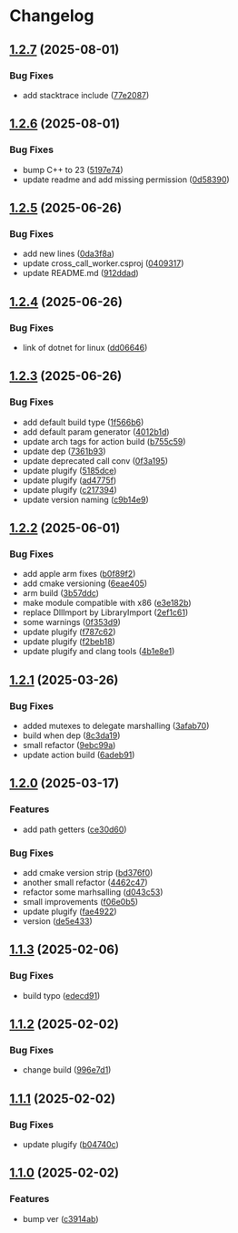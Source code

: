 # Changelog

## [1.2.7](https://github.com/untrustedmodders/plugify-module-dotnet/compare/v1.2.6...v1.2.7) (2025-08-01)


### Bug Fixes

* add stacktrace include ([77e2087](https://github.com/untrustedmodders/plugify-module-dotnet/commit/77e2087fa72838b6959dff64557bcbf7dd5dc027))

## [1.2.6](https://github.com/untrustedmodders/plugify-module-dotnet/compare/v1.2.5...v1.2.6) (2025-08-01)


### Bug Fixes

* bump C++ to 23 ([5197e74](https://github.com/untrustedmodders/plugify-module-dotnet/commit/5197e74d9db36e1433429c35471eb22dfba55a0d))
* update readme and add missing permission ([0d58390](https://github.com/untrustedmodders/plugify-module-dotnet/commit/0d58390d317d5de9158c5a1fd660053d0d998c14))

## [1.2.5](https://github.com/untrustedmodders/plugify-module-dotnet/compare/v1.2.4...v1.2.5) (2025-06-26)


### Bug Fixes

* add new lines ([0da3f8a](https://github.com/untrustedmodders/plugify-module-dotnet/commit/0da3f8a221fa3a4f9c5be64c36025f68647b764b))
* update cross_call_worker.csproj ([0409317](https://github.com/untrustedmodders/plugify-module-dotnet/commit/0409317ee73d025791d9e311cd08146619e45a27))
* update README.md ([912ddad](https://github.com/untrustedmodders/plugify-module-dotnet/commit/912ddadd7f3bdc267fc04e6b31fc0e085a0124a7))

## [1.2.4](https://github.com/untrustedmodders/plugify-module-dotnet/compare/v1.2.3...v1.2.4) (2025-06-26)


### Bug Fixes

* link of dotnet for linux ([dd06646](https://github.com/untrustedmodders/plugify-module-dotnet/commit/dd06646842708118d21089f48c20082d4efe9047))

## [1.2.3](https://github.com/untrustedmodders/plugify-module-dotnet/compare/v1.2.2...v1.2.3) (2025-06-26)


### Bug Fixes

* add default build type ([1f566b6](https://github.com/untrustedmodders/plugify-module-dotnet/commit/1f566b666eb600bc83ed9f9533000307a1dd2b0a))
* add default param generator ([4012b1d](https://github.com/untrustedmodders/plugify-module-dotnet/commit/4012b1dbd2d7bbae6b60d4d7f25cbe7472f45f84))
* update arch tags for action build ([b755c59](https://github.com/untrustedmodders/plugify-module-dotnet/commit/b755c59aa8efc157546def45ba8642dc67deeb84))
* update dep ([7361b93](https://github.com/untrustedmodders/plugify-module-dotnet/commit/7361b935422fbcbd5fd2ffacf5583ddc508da257))
* update deprecated call conv ([0f3a195](https://github.com/untrustedmodders/plugify-module-dotnet/commit/0f3a195e3fe438ed38269a47fe29acf7a2be95c9))
* update plugify ([5185dce](https://github.com/untrustedmodders/plugify-module-dotnet/commit/5185dce72a3b8b79dc234a188fc31995cdc6685a))
* update plugify ([ad4775f](https://github.com/untrustedmodders/plugify-module-dotnet/commit/ad4775f72efde6606ce18ab41c5998c78b0592ba))
* update plugify ([c217394](https://github.com/untrustedmodders/plugify-module-dotnet/commit/c217394a9f5888a5fd8af1af3a8d079e018ace71))
* update version naming ([c9b14e9](https://github.com/untrustedmodders/plugify-module-dotnet/commit/c9b14e9f94162d92ebb344f6cf19a79d9f8132c5))

## [1.2.2](https://github.com/untrustedmodders/plugify-module-dotnet/compare/v1.2.1...v1.2.2) (2025-06-01)


### Bug Fixes

* add apple arm fixes ([b0f89f2](https://github.com/untrustedmodders/plugify-module-dotnet/commit/b0f89f2071ddcf5f77a9f7f3b6547c82de56ce49))
* add cmake versioning ([6eae405](https://github.com/untrustedmodders/plugify-module-dotnet/commit/6eae405f8d39478558711ba1a6ac1d6e0e060437))
* arm build ([3b57ddc](https://github.com/untrustedmodders/plugify-module-dotnet/commit/3b57ddc6e7487b9d40176d45974ad6e30f0d8d2b))
* make module compatible with x86 ([e3e182b](https://github.com/untrustedmodders/plugify-module-dotnet/commit/e3e182ba7bf30f0efdc073af75c434d4abf23ad6))
* replace DllImport by LibraryImport ([2ef1c61](https://github.com/untrustedmodders/plugify-module-dotnet/commit/2ef1c615375917d3582c5684b940334348bdf18c))
* some warnings ([0f353d9](https://github.com/untrustedmodders/plugify-module-dotnet/commit/0f353d96378958b9b921489a227a67809c959524))
* update plugify ([f787c62](https://github.com/untrustedmodders/plugify-module-dotnet/commit/f787c62ed42e03a8d88115840a78ce0fc0bdcb41))
* update plugify ([f2beb18](https://github.com/untrustedmodders/plugify-module-dotnet/commit/f2beb185fb22a60f67ed517c50753d474ee0d835))
* update plugify and clang tools ([4b1e8e1](https://github.com/untrustedmodders/plugify-module-dotnet/commit/4b1e8e1506adbff3ddf049db9834a19c31de14c7))

## [1.2.1](https://github.com/untrustedmodders/plugify-module-dotnet/compare/v1.2.0...v1.2.1) (2025-03-26)


### Bug Fixes

* added mutexes to delegate marshalling ([3afab70](https://github.com/untrustedmodders/plugify-module-dotnet/commit/3afab70474ff5b968949c1213c4d5ef3584a0cb9))
* build when dep ([8c3da19](https://github.com/untrustedmodders/plugify-module-dotnet/commit/8c3da19cefda5749e604a6c280860c282ab5bbfb))
* small refactor ([9ebc99a](https://github.com/untrustedmodders/plugify-module-dotnet/commit/9ebc99af4fc51d6972550ee166950ed3ae3145a0))
* update action build ([6adeb91](https://github.com/untrustedmodders/plugify-module-dotnet/commit/6adeb913849310e6fd715c7a1bb354e212e89bfe))

## [1.2.0](https://github.com/untrustedmodders/plugify-module-dotnet/compare/v1.1.3...v1.2.0) (2025-03-17)


### Features

* add path getters ([ce30d60](https://github.com/untrustedmodders/plugify-module-dotnet/commit/ce30d601d080eeb09016c0297f5e1c06eb8912c2))


### Bug Fixes

* add cmake version strip ([bd376f0](https://github.com/untrustedmodders/plugify-module-dotnet/commit/bd376f0e5dc9ed402a0e35b26706f7be88fe3e44))
* another small refactor ([4462c47](https://github.com/untrustedmodders/plugify-module-dotnet/commit/4462c477f20fe8ed459e2a419e731d582e19321a))
* refactor some marhsalling ([d043c53](https://github.com/untrustedmodders/plugify-module-dotnet/commit/d043c53ffdb0c25d74d1d0a82e4e6aae479fe4ca))
* small improvements ([f06e0b5](https://github.com/untrustedmodders/plugify-module-dotnet/commit/f06e0b5c8771c1c3b7c7e1472cf94b797786d3ff))
* update plugify ([fae4922](https://github.com/untrustedmodders/plugify-module-dotnet/commit/fae4922f7f8c9ed7f826e51398c763d9a32937c2))
* version ([de5e433](https://github.com/untrustedmodders/plugify-module-dotnet/commit/de5e433779fe00955280bd438cf79272d011aa0e))

## [1.1.3](https://github.com/untrustedmodders/plugify-module-dotnet/compare/v1.1.2...v1.1.3) (2025-02-06)


### Bug Fixes

* build typo ([edecd91](https://github.com/untrustedmodders/plugify-module-dotnet/commit/edecd917e4e91f14e940d29176d104de0707e6f0))

## [1.1.2](https://github.com/untrustedmodders/plugify-module-dotnet/compare/v1.1.1...v1.1.2) (2025-02-02)


### Bug Fixes

* change build ([996e7d1](https://github.com/untrustedmodders/plugify-module-dotnet/commit/996e7d135b56ebc2ce0ac8c36ef893cf6bac2031))

## [1.1.1](https://github.com/untrustedmodders/plugify-module-dotnet/compare/v1.1.0...v1.1.1) (2025-02-02)


### Bug Fixes

* update plugify ([b04740c](https://github.com/untrustedmodders/plugify-module-dotnet/commit/b04740c39deb28cd04d1d154fd50852fcbe12974))

## [1.1.0](https://github.com/untrustedmodders/plugify-module-dotnet/compare/v1.0.0...v1.1.0) (2025-02-02)


### Features

* bump ver ([c3914ab](https://github.com/untrustedmodders/plugify-module-dotnet/commit/c3914ab1a6a1eb962671d92f187478565f14678e))
